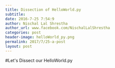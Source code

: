 ```yaml
---
title: Dissection of HelloWorld.py
subtitle: 
date: 2016-7-25 7:54:9
author: Nischal Lal Shrestha
author_url: www.facebook.com/NischalLalShrestha
categories: post
header-image: helloWorld_py.png
permalink: 2017/7/25-a-post
layout: post
---
```


#Let's Dissect our HelloWorld.py
